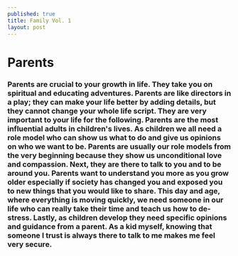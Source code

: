 ```yaml
---
published: true
title: Family Vol. 1
layout: post
---
```

# Parents

### Parents are crucial to your growth in life. They take you on spiritual and educating adventures. Parents are like directors in a play; they can make your life better by adding details, but they cannot change your whole life script. They are very important to your life for the following. Parents are the most influential adults in children's lives. As children we all need a role model who can show us what to do and give us opinions on who we want to be. Parents are usually our role models from the very beginning because they show us unconditional love and compassion. Next, they are there to talk to you and to be around you. Parents want to understand you more as you grow older especially if society has changed you and exposed you to new things that you would like to share. This day and age, where everything is moving quickly, we need someone in our life who can really take their time and teach us how to de-stress. Lastly, as children develop they need specific opinions and guidance from a parent. As a kid myself, knowing that someone I trust is always there to talk to me makes me feel very secure.